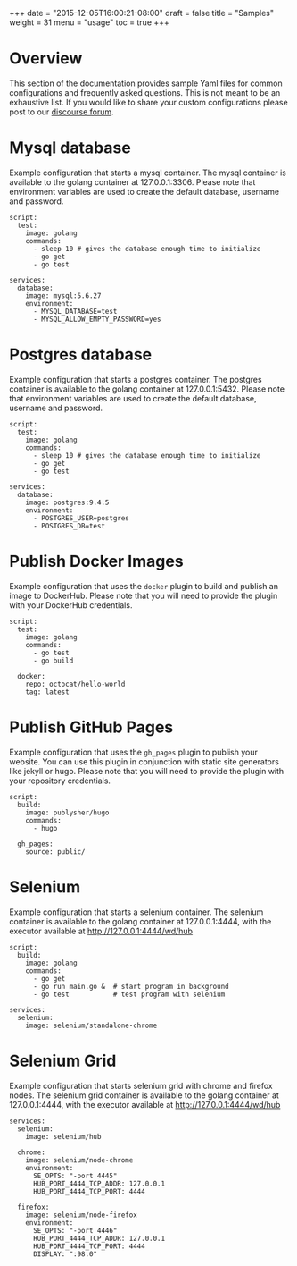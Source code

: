 +++
date = "2015-12-05T16:00:21-08:00"
draft = false
title = "Samples"
weight = 31
menu = "usage"
toc = true
+++

# Overview

This section of the documentation provides sample Yaml files for common configurations and frequently asked questions. This is not meant to be an exhaustive list. If you would like to share your custom configurations please post to our [discourse forum](https://discuss.drone.io/c/how-tos).

# Mysql database

Example configuration that starts a mysql container. The mysql container is available to the golang container at 127.0.0.1:3306. Please note that environment variables are used to create the default database, username and password.

```
script:
  test:
    image: golang
    commands:
      - sleep 10 # gives the database enough time to initialize
      - go get
      - go test

services:
  database:
    image: mysql:5.6.27
    environment:
      - MYSQL_DATABASE=test
      - MYSQL_ALLOW_EMPTY_PASSWORD=yes  
```

# Postgres database


Example configuration that starts a postgres container. The postgres container is available to the golang container at 127.0.0.1:5432. Please note that environment variables are used to create the default database, username and password.

```
script:
  test:
    image: golang
    commands:
      - sleep 10 # gives the database enough time to initialize
      - go get
      - go test

services:
  database:
    image: postgres:9.4.5
    environment:
      - POSTGRES_USER=postgres
      - POSTGRES_DB=test
```

# Publish Docker Images

Example configuration that uses the `docker` plugin to build and publish an image to DockerHub. Please note that you will need to provide the plugin with your DockerHub credentials.

```
script:
  test:
    image: golang
    commands:
      - go test
      - go build

  docker:
    repo: octocat/hello-world
    tag: latest
```

# Publish GitHub Pages

Example configuration that uses the `gh_pages` plugin to publish your website. You can use this plugin in conjunction with static site generators like jekyll or hugo. Please note that you will need to provide the plugin with your repository credentials.

```
script:
  build:
    image: publysher/hugo
    commands:
      - hugo

  gh_pages:
    source: public/
```

# Selenium

Example configuration that starts a selenium container. The selenium container is available to the golang container at 127.0.0.1:4444, with the executor available at http://127.0.0.1:4444/wd/hub

```
script:
  build:
    image: golang
    commands:
      - go get
      - go run main.go &  # start program in background
      - go test           # test program with selenium

services:
  selenium:
    image: selenium/standalone-chrome
```

# Selenium Grid

Example configuration that starts selenium grid with chrome and firefox nodes. The selenium grid container is available to the golang container at 127.0.0.1:4444, with the executor available at http://127.0.0.1:4444/wd/hub

```
services:
  selenium:
    image: selenium/hub

  chrome:
    image: selenium/node-chrome
    environment:
      SE_OPTS: "-port 4445"
      HUB_PORT_4444_TCP_ADDR: 127.0.0.1
      HUB_PORT_4444_TCP_PORT: 4444

  firefox:
    image: selenium/node-firefox
    environment:
      SE_OPTS: "-port 4446"
      HUB_PORT_4444_TCP_ADDR: 127.0.0.1
      HUB_PORT_4444_TCP_PORT: 4444
      DISPLAY: ":98.0"
```
